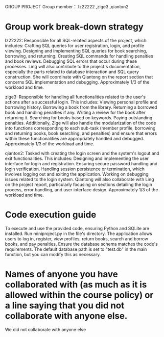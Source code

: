 GROUP PROJECT
Group member：
  lz22222
  ,zige3
  ,qianton2

# Group work break-down strategy
lz22222:
Responsible for all SQL-related aspects of the project, which includes:
Crafting SQL queries for user registration, login, and profile viewing.
Designing and implementing SQL queries for book searching, borrowing, and returning.
Creating SQL commands for handling penalties and book reviews.
Debugging SQL errors that occur during these processes.
Ling will also contribute to the project's documentation, especially the parts related to database interaction and SQL query construction. She will coordinate with Qiantong on the report section that concerns SQL implementation and debugging.
Approximately 1/3 of the workload and time.

zige3:
Responsible for handling all functionalities related to the user's actions after a successful login. This includes:
Viewing personal profile and borrowing history.
Borrowing a book from the library.
Returning a borrowed book and handling penalties if any.
Writing a review for the book after returning it.
Searching for books based on keywords.
Paying outstanding penalties.
Additionally, Zige will also handle the modularization of the code into functions corresponding to each sub-task (member profile, borrowing and returning books, book searching, and penalties) and ensure that errors within these functionalities are appropriately handled and debugged.
Approximately 1/3 of the workload and time.

qianton2:
Tasked with creating the login screen and the system's logout and exit functionalities. This includes:
Designing and implementing the user interface for login and registration.
Ensuring secure password handling and login verification.
Handling session persistence or termination, which involves logging out and exiting the application.
Working on debugging issues related to the login system.
Qiantong will also collaborate with Ling on the project report, particularly focusing on sections detailing the login process, error handling, and user interface design.
Approximately 1/3 of the workload and time.

# Code execution guide
To execute and use the provided code, ensuring Python and SQLite are installed. Run miniproject.py in the file's directory. The application allows users to log in, register, view profiles, return books, search and borrow books, and pay penalties. Ensure the database schema matches the code's requirements. The default database path is set to "test.db" in the main function, but you can modify this as necessary.

# Names of anyone you have collaborated with (as much as it is allowed within the course policy) or a line saying that you did not collaborate with anyone else.  
We did not collaborate with anyone else
